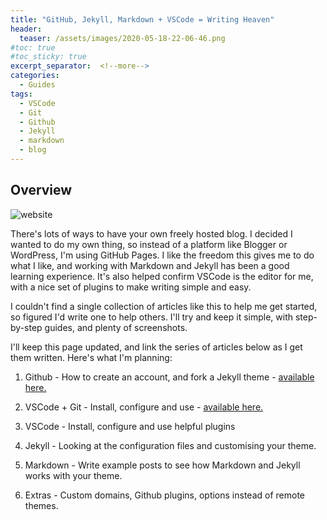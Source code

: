 ```yaml
---
title: "GitHub, Jekyll, Markdown + VSCode = Writing Heaven"
header:
  teaser: /assets/images/2020-05-18-22-06-46.png
#toc: true
#toc_sticky: true
excerpt_separator:  <!--more-->
categories:
  - Guides
tags:
  - VSCode
  - Git
  - Github
  - Jekyll
  - markdown
  - blog
---
```


## Overview

![website](/assets/images/2020-05-18-22-06-46.png)

There's lots of ways to have your own freely hosted blog. I decided I wanted to do my own thing, so instead of a platform like Blogger or WordPress, I'm using GitHub Pages. I like the freedom this gives me to do what I like, and working with Markdown and Jekyll has been a good learning experience. It's also helped confirm VSCode is the editor for me, with a nice set of plugins to make writing simple and easy.
<!--more-->

I couldn't find a single collection of articles like this to help me get started, so figured I'd write one to help others. I'll try and keep it simple, with step-by-step guides, and plenty of screenshots.

I'll keep this page updated, and link the series of articles below as I get them written. Here's what I'm planning:

1. Github - How to create an account, and fork a Jekyll theme - [available here.](https://pencer.io/web/web-getting-started-github/)

2. VSCode + Git - Install, configure and use - [available here.](https://pencer.io/web/web-vscode-git/)

3. VSCode - Install, configure and use helpful plugins

4. Jekyll - Looking at the configuration files and customising your theme.

5. Markdown - Write example posts to see how Markdown and Jekyll works with your theme.

6. Extras - Custom domains, Github plugins, options instead of remote themes.
